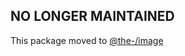 ## NO LONGER MAINTAINED

This package moved to [@the-/image](https://www.npmjs.com/package/@the-/image)
      